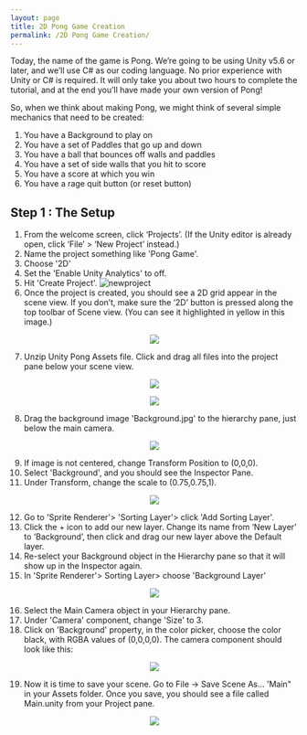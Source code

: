 ```yaml
---
layout: page
title: 2D Pong Game Creation
permalink: /2D Pong Game Creation/
---
```




Today, the name of the game is Pong. We’re going to be using Unity v5.6 or later, and we’ll use C# as our coding language. No prior experience with Unity or C# is required. It will only take you about two hours to complete the tutorial, and at the end you’ll have made your own version of Pong!

So, when we think about making Pong, we might think of several simple mechanics that need to be created:

1. You have a Background to play on
2. You have a set of Paddles that go up and down
3. You have a ball that bounces off walls and paddles
4. You have a set of side walls that you hit to score
5. You have a score at which you win
6. You have a rage quit button (or reset button)

## Step 1 : The Setup

1. From the welcome screen, click ‘Projects’. (If the Unity editor is already open, click ‘File’ > ‘New Project’ instead.) 
2. Name the project something like 'Pong Game'.
3. Choose '2D'
4. Set the 'Enable Unity Analytics' to off.
5. Hit 'Create Project'.
![newproject](https://www.awesomeincu.com/img/tutorials/unity-pong/new_project.png?raw=true)
6. Once the project is created, you should see a 2D grid appear in the scene   view. If you don’t, make sure the ‘2D’ button is pressed along the top toolbar of Scene view. (You can see it highlighted in yellow in this image.)

<p align="center">
  <img src="https://www.awesomeincu.com/img/tutorials/unity-pong/2d_button.png?raw=true">
</p>

7. Unzip Unity Pong Assets file. Click and drag all files into the project pane below your scene view.

<p align="center">
  <img src="https://www.awesomeincu.com/img/tutorials/unity-pong/unitypong-assets.png?raw=true">
</p>

<p align="center">
  <img src="https://www.awesomeincu.com/img/tutorials/unity-pong/background_project_pane.png">
</p>

8. Drag the background image 'Background.jpg' to the hierarchy pane, just below the main camera.

<p align="center">
  <img src="https://www.awesomeincu.com/img/tutorials/unity-pong/background_hierarchy_pane.png">
</p>

9. If image is not centered, change Transform Position to (0,0,0).
10. Select 'Background', and you should see the Inspector Pane.
11. Under Transform, change the scale to (0.75,0.75,1).

<p align="center">
  <img src="https://www.awesomeincu.com/img/tutorials/unity-pong/sorting_layer.png?raw=true">
</p>

12. Go to 'Sprite Renderer'> 'Sorting Layer'> click 'Add Sorting Layer'.
13. Click the + icon to add our new layer. Change its name from ‘New Layer’ to ‘Background’, then click and drag our new layer above the Default layer.
14. Re-select your Background object in the Hierarchy pane so that it will show up in the Inspector again. 
15. In 'Sprite Renderer'> Sorting Layer> choose 'Background Layer'

<p align="center">
  <img src="https://www.awesomeincu.com/img/tutorials/unity-pong/background_sorting_layer.png?raw=true">
</p>

16. Select the Main Camera object in your Hierarchy pane. 
17. Under 'Camera' component, change 'Size' to 3. 
18. Click on 'Background' property, in the color picker, choose the color black, with RGBA values of (0,0,0,0). The camera component should look like this:

<p align="center">
  <img src="https://www.awesomeincu.com/img/tutorials/unity-pong/main_camera_inspector.png?raw=true">
</p>

19. Now it is time to save your scene. Go to File -> Save Scene As… 'Main" in your Assets folder. Once you save, you should see a file called Main.unity from your Project pane.

<p align="center">
  <img src="https://www.awesomeincu.com/img/tutorials/unity-pong/saved_scene_main.png?raw=true">
</p>
